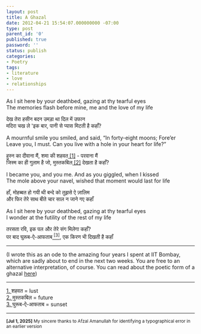 ```yaml
---
layout: post
title: A Ghazal
date: 2012-04-21 15:54:07.000000000 -07:00
type: post
parent_id: '0'
published: true
password: ''
status: publish
categories:
- Poetry
tags:
- literature
- love
- relationships
---
```

As I sit here by your deathbed, gazing at thy tearful eyes<br />
The memories flash before mine, me and the love of my life

देख तेरा हसीन बदन उमड़ा था दिल में उफान<br />
मदिरा चख ले 'इक बार, पानी से प्यास मिटती है कहाँ?

A mournful smile you smiled, and said, “In forty-eight moons; Fore’er<br />
Leave you, I must. Can you live with a hole in your heart for life?”

हुस्न का दीवाना मैं, शमा की शहवत<a name="b1" href="#f1"> [1]</a> - परवाना मैं<br />
जिस्म का ही गुलाम है जो, मुस्तकबिल<a name="b2" href="#f2"> [2]</a> देखता है कहाँ?

I became you, and you me. And as you giggled, when I kissed<br />
The mole above your navel, wished that moment would last for life

हाँ, मोहब्बत हो गयी थी बन्दे को तुझसे ऐ ज़ालिम<br />
और फिर तेरे साथ बीते चार साल न जाने गए कहाँ

As I sit here by your deathbed, gazing at thy tearful eyes<br />
I wonder at the futility of the rest of my life

तरसता रवि, इक पल और तेरे संग मिलेगा कहाँ?<br />
पर बाद घुरूब-ऐ-आफताब<a name="b3" href="#f3"> <sup>[3]</sup></a>, एक किरण भी दिखती है कहाँ

---

(I wrote this as an ode to the amazing four years I spent at IIT Bombay, which are sadly about to end in the next two weeks. You are free to an alternative interpretation, of course. You can read about the poetic form of a ghazal <a title="Poetic Forms: Ghazal" href="http://www.poets.org/viewmedia.php/prmMID/5781" target="_blank">here</a>)

---

<a name="f1" href="#b1">1. </a> शहवत = lust<br />
<a name="f2" href="#b2">2. </a> मुस्तकबिल = future<br />
<a name="f3" href="#b3">3. </a> घुरूब-ऐ-आफताब = sunset

---

<sup> **[Jul 1, 2025]** My sincere thanks to Afzal Amanullah for identifying a
typographical error in an earlier version</sup>
